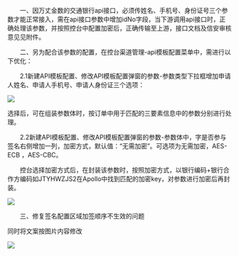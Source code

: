   一、因万丈金数的交通银行api接口，必须传姓名、手机号、身份证号三个参数才能正常接入，需在api接口参数中增加idNo字段，当下游调用api接口时，正确处理该参数，并按照控台中配置加密后，正确传输至上游，接口文档及信安审核意见见附件。

  二、另为配合该参数的配置，在控台渠道管理-api模板配置菜单中，需进行以下优化：

  2.1新建API模板配置、修改API模板配置弹窗的参数-参数类型下拉框增加申请人姓名、申请人手机号、申请人身份证三个选项：

![](https://raw.githubusercontent.com/hubo1989/mypic/main/image/1757580148193.png?token=AAF4AIGYWH2CJQ72QP4YZFTIYKF3E)

选择后，可在组装参数体时，按订单中用于匹配的三要素信息中的参数分别进行处理。

  2.2新建API模板配置、修改API模板配置弹窗的参数-参数体中，字是否参与签名右侧增加一列，加密方式，默认值：“无需加密”。可选项为无需加密，AES-ECB ，AES-CBC。

  控台选择加密方式后，在封装该参数时，按照加密方式，以银行编码+银行合作方编码如JTYHWZJS2在Apollo中找到匹配的加密key，对参数进行加密后再封装。

![](https://raw.githubusercontent.com/hubo1989/mypic/main/image/1757580166973.png?token=AAF4AIAF24GFF7UH2PBKJPDIYKF4K)

  三、修复签名配置区域加签顺序不生效的问题

同时将文案按图片内容修改

![](https://raw.githubusercontent.com/hubo1989/mypic/main/image/1757580181342.png?token=AAF4AIC64MDKYOCWUUN3ZE3IYKF5G)
